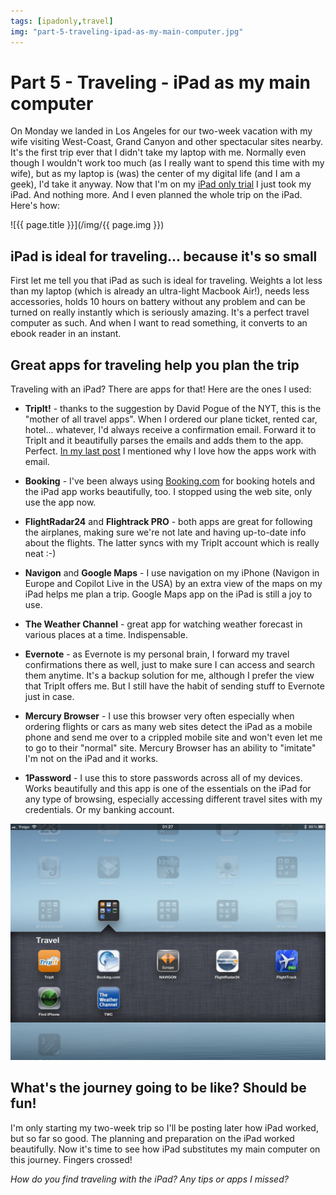 ```yaml
---
tags: [ipadonly,travel]
img: "part-5-traveling-ipad-as-my-main-computer.jpg"
---
```


# Part 5 - Traveling - iPad as my main computer


On Monday we landed in Los Angeles for our two-week vacation with my wife visiting West-Coast, Grand Canyon and other spectacular sites nearby. It's the first trip ever that I didn't take my laptop with me. Normally even though I wouldn't work too much (as I really want to spend this time with my wife), but as my laptop is (was) the center of my digital life (and I am a geek), I'd take it anyway. Now that I'm on my [iPad only trial](/ipad-as-my-main-computer-prologue) I just took my iPad. And nothing more. And I even planned the whole trip on the iPad. Here's how:  


<!--More-->

![{{ page.title }}](/img/{{ page.img }})


## iPad is ideal for traveling... because it's so small

First let me tell you that iPad as such is ideal for traveling. Weights a lot less than my laptop (which is already an ultra-light Macbook Air!), needs less accessories, holds 10 hours on battery without any problem and can be turned on really instantly which is seriously amazing. It's a perfect travel computer as such. And when I want to read something, it converts to an ebook reader in an instant.

## Great apps for traveling help you plan the trip

Traveling with an iPad? There are apps for that! Here are the ones I used:

  * **TripIt!** - thanks to the suggestion by David Pogue of the NYT, this is the "mother of all travel apps". When I ordered our plane ticket, rented car, hotel... whatever, I'd always receive a confirmation email. Forward it to TripIt and it beautifully parses the emails and adds them to the app. Perfect. [In my last post](/part-4-email-clouds-and-apis-ipad-as-my-main) I mentioned why I love how the apps work with email.

  * **Booking** - I've been always using [Booking.com](http://Booking.com) for booking hotels and the iPad app works beautifully, too. I stopped using the web site, only use the app now.

  * **FlightRadar24** and **Flightrack PRO** - both apps are great for following the airplanes, making sure we're not late and having up-to-date info about the flights. The latter syncs with my TripIt account which is really neat :-)

  * **Navigon** and **Google Maps** - I use navigation on my iPhone (Navigon in Europe and Copilot Live in the USA) by an extra view of the maps on my iPad helps me plan a trip. Google Maps app on the iPad is still a joy to use.

  * **The Weather Channel** - great app for watching weather forecast in various places at a time. Indispensable.

  * **Evernote** - as Evernote is my personal brain, I forward my travel confirmations there as well, just to make sure I can access and search them anytime. It's a backup solution for me, although I prefer the view that TripIt offers me. But I still have the habit of sending stuff to Evernote just in case.

  * **Mercury Browser** - I use this browser very often especially when ordering flights or cars as many web sites detect the iPad as a mobile phone and send me over to a crippled mobile site and won't even let me to go to their "normal" site. Mercury Browser has an ability to "imitate" I'm not on the iPad and it works.

  * **1Password** - I use this to store passwords across all of my devices. Works beautifully and this app is one of the essentials on the iPad for any type of browsing, especially accessing different travel sites with my credentials. Or my banking account.

![{{ page.title }} 5](/img/part-3-designing-flows-ipad-as-my-main-comput-5.jpg)

## What's the journey going to be like? Should be fun!

I'm only starting my two-week trip so I'll be posting later how iPad worked, but so far so good. The planning and preparation on the iPad worked beautifully. Now it's time to see how iPad substitutes my main computer on this journey. Fingers crossed!

_How do you find traveling with the iPad? Any tips or apps I missed?_


[n]: https://michael.gratis/nozbe